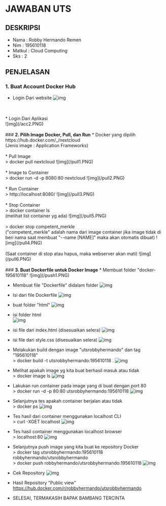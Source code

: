 # JAWABAN UTS

## DESKRIPSI
* Nama	 : Robby Hermando Remen
* Nim	 : 195610118
* Matkul : Cloud Computing
* Sks	 : 2

## PENJELASAN
### <b>1. Buat Account Docker Hub</b>
* Login Dari website
![img](/acc1.PNG)
<br>
<br>
* Login Dari Aplikasi<br>
![img](/acc2.PNG)
<br>
<br>
### <b>2. Pilih Image Docker, Pull, dan Run</b>
* Docker yang dipilih 
https://hub.docker.com/_/nextcloud
<br>(Jenis image : Application Frameworks)
<br>
<br>
* Pull Image
<br>> docker pull nextcloud
![img](/pull1.PNG)
<br>
<br>
* Image to Container
<br>> docker run -d -p 8080:80 nextcloud
![img](/pull2.PNG)
<br>
<br>
* Run Container
<br>> http://localhost:8080/
![img](/pull3.PNG)
<br>
<br>
* Stop Container
<br>> docker container ls
<br>(melihat list container yg ada)
![img](/pull5.PNG)
<br>
<br>> docker stop competent_merkle
<br>("competent_merkle" adalah nama dari image container jika image tidak di beri nama saat membuat "--name [NAME]" maka akan otomatis dibuat)
![img](/pull4.PNG)
<br>
<br>(Saat container di stop atau hapus, maka webserver akan mati)
![img](/pull6.PNG)
<br>
<br>
### <b>3. Buat Dockerfile untuk Docker Image</b>
* Membuat folder "docker-195610118"
![img](/push1.PNG)

* Membuat file "Dockerfile" didalam folder
![img](/push2.PNG)

* Isi dari file Dockerfile
![img](/push3.PNG)

* buat folder "html"
![img](/push4.PNG)

* isi folder html <br>
![img](/push5.PNG)

* isi file dari index.html (disesuaikan selera)
![img](/push6.PNG)

* isi file dari style.css (disesuaikan selera)
![img](/push7.PNG)

* Melakukan build dengan image "utsrobbyhermando" dan tag "195610118"
<br>> docker build -t utsrobbyhermando:195610118 .
![img](/push8.PNG)

* Melihat apakah image yg kita buat berhasil masuk atau tidak
<br>> docker image ls
![img](/push9.PNG)

* Lakukan run container pada image yang di buat dengan port 80
<br>> docker run -d -p 80:80 utsrobbyhermando:195610118
![img](/push10.PNG)

* Selanjutnya tes apakah container berjalan atau tidak
<br>> docker ps
![img](/push12.PNG)

* Tes hasil dari container menggunakan localhost CLI
<br>> curl -XGET localhost
![img](/push13.PNG)

* Tes hasil container menggunakan localhost browser
<br>> localhost:80
![img](/push11.PNG)

* Selanjutnya push image yang kita buat ke repository Docker
<br>> docker tag utsrobbyhermando:195610118 robbyhermando/utsrobbyhermando
<br>> docker push robbyhermando/utsrobbyhermando:195610118
![img](/push15.PNG)

* Cek Repository
![img](/push14.PNG)

* Hasil Repository "Public view" <br>
https://hub.docker.com/r/robbyhermando/utsrobbyhermando

* SELESAI, TERMAKASIH BAPAK BAMBANG TERCINTA